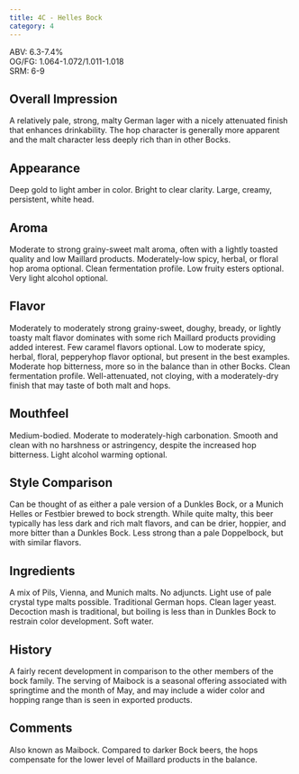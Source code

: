 ```yaml
---
title: 4C - Helles Bock
category: 4
---
```


ABV: 6.3-7.4%  
OG/FG: 1.064-1.072/1.011-1.018  
SRM: 6-9  

## Overall Impression
A relatively pale, strong, malty German lager with a nicely attenuated finish that enhances drinkability. The hop character is generally more apparent and the malt character less deeply rich than in other Bocks.

## Appearance
Deep gold to light amber in color. Bright to clear clarity. Large, creamy, persistent, white head.

## Aroma
Moderate to strong grainy-sweet malt aroma, often with a lightly toasted quality and low Maillard products. Moderately-low spicy, herbal, or floral hop aroma optional. Clean fermentation profile. Low fruity esters optional. Very light alcohol optional.

## Flavor
Moderately to moderately strong grainy-sweet, doughy, bready, or lightly toasty malt flavor dominates with some rich Maillard products providing added interest. Few caramel flavors optional. Low to moderate spicy, herbal, floral, pepperyhop flavor optional, but present in the best examples. Moderate hop bitterness, more so in the balance than in other Bocks. Clean fermentation profile. Well-attenuated, not cloying, with a moderately-dry finish that may taste of both malt and hops.

## Mouthfeel
Medium-bodied. Moderate to moderately-high carbonation. Smooth and clean with no harshness or astringency, despite the increased hop bitterness. Light alcohol warming optional.

## Style Comparison
Can be thought of as either a pale version of a Dunkles Bock, or a Munich Helles or Festbier brewed to bock strength. While quite malty, this beer typically has less dark and rich malt flavors, and can be drier, hoppier, and more bitter than a Dunkles Bock. Less strong than a pale Doppelbock, but with similar flavors.

## Ingredients
A mix of Pils, Vienna, and Munich malts. No adjuncts. Light use of pale crystal type malts possible. Traditional German hops. Clean lager yeast. Decoction mash is traditional, but boiling is less than in Dunkles Bock to restrain color development. Soft water.

## History
A fairly recent development in comparison to the other members of the bock family. The serving of Maibock is a seasonal offering associated with springtime and the month of May, and may include a wider color and hopping range than is seen in exported products.

## Comments
Also known as Maibock. Compared to darker Bock beers, the hops compensate for the lower level of Maillard products in the balance.